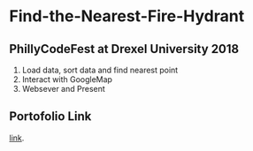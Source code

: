 # Find-the-Nearest-Fire-Hydrant
## PhillyCodeFest at Drexel University 2018
1. Load data, sort data and find nearest point  
2. Interact with GoogleMap
3. Websever and Present

## Portofolio Link
[link](https://devpost.com/software/fire-hydrant-finder).
